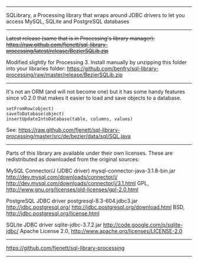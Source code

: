 --------------------------------------------------------------------------------

SQLibrary, a Processing library that wraps around JDBC drivers to let
you access MySQL, SQLite and PostgreSQL databases
    
--------------------------------------------------------------------------------

~~Latest release (same that is in Processing's library manager):
https://raw.github.com/fjenett/sql-library-processing/latest/release/BezierSQLib.zip~~

Modified slightly for Processing 3. Install manually by unzipping this folder into your libraries folder:
https://github.com/benfry/sql-library-processing/raw/master/release/BezierSQLib.zip

--------------------------------------------------------------------------------

It's not an ORM (and will not become one) but it has some handy features
since v0.2.0 that makes it easier to load and save objects to a database.

    setFromRow(object)
    saveToDatabase(object)
    insertUpdateIntoDatabase(table, columns, values)

See:
https://raw.github.com/fjenett/sql-library-processing/master/src/de/bezier/data/sql/SQL.java

--------------------------------------------------------------------------------

Parts of this library are available under their own licenses. These are
redistributed as downloaded from the original sources:

MySQL Connector/J (JDBC driver)
mysql-connector-java-3.1.8-bin.jar
http://dev.mysql.com/downloads/connector/j/
http://dev.mysql.com/downloads/connector/j/3.1.html
GPL, http://www.gnu.org/licenses/old-licenses/gpl-2.0.html

PostgreSQL JDBC driver
postgresql-8.3-604.jdbc3.jar
http://jdbc.postgresql.org/
http://jdbc.postgresql.org/download.html
BSD, http://jdbc.postgresql.org/license.html

SQLite JDBC driver
sqlite-jdbc-3.7.2.jar
http://code.google.com/p/sqlite-jdbc/
Apache License 2.0, http://www.apache.org/licenses/LICENSE-2.0
    
--------------------------------------------------------------------------------

https://github.com/fjenett/sql-library-processing

--------------------------------------------------------------------------------
